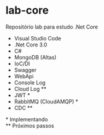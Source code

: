 # lab-core
Repositório lab para estudo .Net Core

* Visual Studio Code
* .Net Core 3.0
* C#
* MongoDB (Altas)
* IoC/DI
* Swagger
* WebApi
* Console Log
* Cloud Log **
* JWT *
* RabbitMQ (CloudAMQP) *
* CDC **

\* Implementando \
\** Próximos passos
